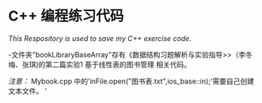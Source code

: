 # C++ 编程练习代码
*This Respository is used to save my C++ exercise code.*

-文件夹"bookLibraryBaseArray"存有《数据结构习题解析与实验指导>>（李冬梅、张琪)的第二篇实验1 基于线性表的图书管理 相关代码。

*注意：* Mybook.cpp 中的'inFile.open("图书表.txt",ios_base::in);'需要自己创建文本文件。
'





